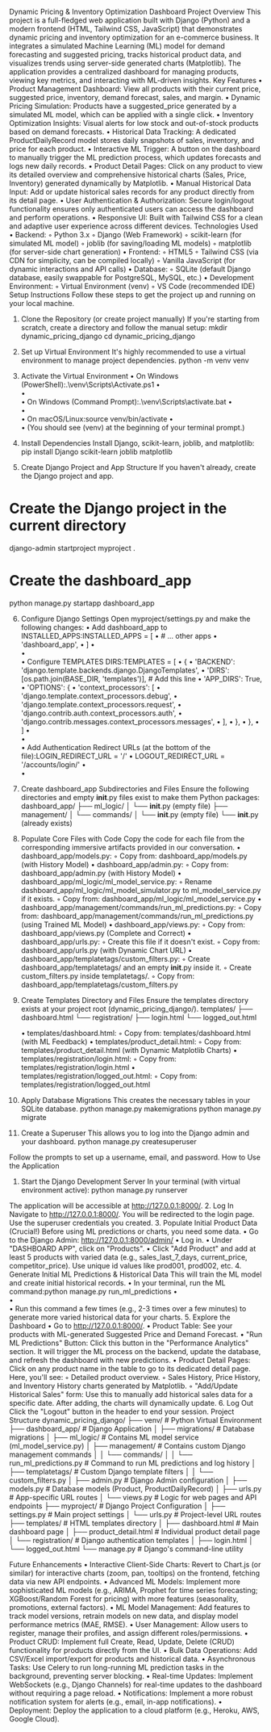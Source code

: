 Dynamic Pricing & Inventory Optimization Dashboard
Project Overview
This project is a full-fledged web application built with Django (Python) and a modern frontend (HTML, Tailwind CSS, JavaScript) that demonstrates dynamic pricing and inventory optimization for an e-commerce business. It integrates a simulated Machine Learning (ML) model for demand forecasting and suggested pricing, tracks historical product data, and visualizes trends using server-side generated charts (Matplotlib).
The application provides a centralized dashboard for managing products, viewing key metrics, and interacting with ML-driven insights.
Key Features
	•	Product Management Dashboard: View all products with their current price, suggested price, inventory, demand forecast, sales, and margin.
	•	Dynamic Pricing Simulation: Products have a suggested_price generated by a simulated ML model, which can be applied with a single click.
	•	Inventory Optimization Insights: Visual alerts for low stock and out-of-stock products based on demand forecasts.
	•	Historical Data Tracking: A dedicated ProductDailyRecord model stores daily snapshots of sales, inventory, and price for each product.
	•	Interactive ML Trigger: A button on the dashboard to manually trigger the ML prediction process, which updates forecasts and logs new daily records.
	•	Product Detail Pages: Click on any product to view its detailed overview and comprehensive historical charts (Sales, Price, Inventory) generated dynamically by Matplotlib.
	•	Manual Historical Data Input: Add or update historical sales records for any product directly from its detail page.
	•	User Authentication & Authorization: Secure login/logout functionality ensures only authenticated users can access the dashboard and perform operations.
	•	Responsive UI: Built with Tailwind CSS for a clean and adaptive user experience across different devices.
Technologies Used
	•	Backend:
	◦	Python 3.x
	◦	Django (Web Framework)
	◦	scikit-learn (for simulated ML model)
	◦	joblib (for saving/loading ML models)
	◦	matplotlib (for server-side chart generation)
	•	Frontend:
	◦	HTML5
	◦	Tailwind CSS (via CDN for simplicity, can be compiled locally)
	◦	Vanilla JavaScript (for dynamic interactions and API calls)
	•	Database:
	◦	SQLite (default Django database, easily swappable for PostgreSQL, MySQL, etc.)
	•	Development Environment:
	◦	Virtual Environment (venv)
	◦	VS Code (recommended IDE)
Setup Instructions
Follow these steps to get the project up and running on your local machine.
1. Clone the Repository (or create project manually)
If you're starting from scratch, create a directory and follow the manual setup:
mkdir dynamic_pricing_django
cd dynamic_pricing_django

2. Set up Virtual Environment
It's highly recommended to use a virtual environment to manage project dependencies.
python -m venv venv

3. Activate the Virtual Environment
	•	On Windows (PowerShell):.\venv\Scripts\Activate.ps1
	•	
	•	
	•	On Windows (Command Prompt):.\venv\Scripts\activate.bat
	•	
	•	
	•	On macOS/Linux:source venv/bin/activate
	•	
	•	(You should see (venv) at the beginning of your terminal prompt.)
4. Install Dependencies
Install Django, scikit-learn, joblib, and matplotlib:
pip install Django scikit-learn joblib matplotlib

5. Create Django Project and App Structure
If you haven't already, create the Django project and app.
# Create the Django project in the current directory
django-admin startproject myproject .

# Create the dashboard_app
python manage.py startapp dashboard_app

6. Configure Django Settings
Open myproject/settings.py and make the following changes:
	•	Add dashboard_app to INSTALLED_APPS:INSTALLED_APPS = [
	•	    # ... other apps
	•	    'dashboard_app',
	•	]
	•	
	•	
	•	Configure TEMPLATES DIRS:TEMPLATES = [
	•	    {
	•	        'BACKEND': 'django.template.backends.django.DjangoTemplates',
	•	        'DIRS': [os.path.join(BASE_DIR, 'templates')], # Add this line
	•	        'APP_DIRS': True,
	•	        'OPTIONS': {
	•	            'context_processors': [
	•	                'django.template.context_processors.debug',
	•	                'django.template.context_processors.request',
	•	                'django.contrib.auth.context_processors.auth',
	•	                'django.contrib.messages.context_processors.messages',
	•	            ],
	•	        },
	•	    },
	•	]
	•	
	•	
	•	Add Authentication Redirect URLs (at the bottom of the file):LOGIN_REDIRECT_URL = '/'
	•	LOGOUT_REDIRECT_URL = '/accounts/login/'
	•	
	•	
7. Create dashboard_app Subdirectories and Files
Ensure the following directories and empty __init__.py files exist to make them Python packages:
dashboard_app/
├── ml_logic/
│   └── __init__.py  (empty file)
├── management/
│   └── commands/
│       └── __init__.py (empty file)
└── __init__.py (already exists)

8. Populate Core Files with Code
Copy the code for each file from the corresponding immersive artifacts provided in our conversation.
	•	dashboard_app/models.py:
	◦	Copy from: dashboard_app/models.py (with History Model)
	•	dashboard_app/admin.py:
	◦	Copy from: dashboard_app/admin.py (with History Model)
	•	dashboard_app/ml_logic/ml_model_service.py:
	◦	Rename dashboard_app/ml_logic/ml_model_simulator.py to ml_model_service.py if it exists.
	◦	Copy from: dashboard_app/ml_logic/ml_model_service.py
	•	dashboard_app/management/commands/run_ml_predictions.py:
	◦	Copy from: dashboard_app/management/commands/run_ml_predictions.py (using Trained ML Model)
	•	dashboard_app/views.py:
	◦	Copy from: dashboard_app/views.py (Complete and Correct)
	•	dashboard_app/urls.py:
	◦	Create this file if it doesn't exist.
	◦	Copy from: dashboard_app/urls.py (with Dynamic Chart URL)
	•	dashboard_app/templatetags/custom_filters.py:
	◦	Create dashboard_app/templatetags/ and an empty __init__.py inside it.
	◦	Create custom_filters.py inside templatetags/.
	◦	Copy from: dashboard_app/templatetags/custom_filters.py
9. Create Templates Directory and Files
Ensure the templates directory exists at your project root (dynamic_pricing_django/).
templates/
├── dashboard.html
└── registration/
    ├── login.html
    └── logged_out.html

	•	templates/dashboard.html:
	◦	Copy from: templates/dashboard.html (with ML Feedback)
	•	templates/product_detail.html:
	◦	Copy from: templates/product_detail.html (with Dynamic Matplotlib Charts)
	•	templates/registration/login.html:
	◦	Copy from: templates/registration/login.html
	•	templates/registration/logged_out.html:
	◦	Copy from: templates/registration/logged_out.html
10. Apply Database Migrations
This creates the necessary tables in your SQLite database.
python manage.py makemigrations
python manage.py migrate

11. Create a Superuser
This allows you to log into the Django admin and your dashboard.
python manage.py createsuperuser

Follow the prompts to set up a username, email, and password.
How to Use the Application
1. Start the Django Development Server
In your terminal (with virtual environment active):
python manage.py runserver

The application will be accessible at http://127.0.0.1:8000/.
2. Log In
Navigate to http://127.0.0.1:8000/. You will be redirected to the login page. Use the superuser credentials you created.
3. Populate Initial Product Data (Crucial!)
Before using ML predictions or charts, you need some data.
	•	Go to the Django Admin: http://127.0.0.1:8000/admin/
	•	Log in.
	•	Under "DASHBOARD APP", click on "Products".
	•	Click "Add Product" and add at least 5 products with varied data (e.g., sales_last_7_days, current_price, competitor_price). Use unique id values like prod001, prod002, etc.
4. Generate Initial ML Predictions & Historical Data
This will train the ML model and create initial historical records.
	•	In your terminal, run the ML command:python manage.py run_ml_predictions
	•	
	•	
	•	Run this command a few times (e.g., 2-3 times over a few minutes) to generate more varied historical data for your charts.
5. Explore the Dashboard
	•	Go to http://127.0.0.1:8000/.
	•	Product Table: See your products with ML-generated Suggested Price and Demand Forecast.
	•	"Run ML Predictions" Button: Click this button in the "Performance Analytics" section. It will trigger the ML process on the backend, update the database, and refresh the dashboard with new predictions.
	•	Product Detail Pages: Click on any product name in the table to go to its dedicated detail page. Here, you'll see:
	◦	Detailed product overview.
	◦	Sales History, Price History, and Inventory History charts generated by Matplotlib.
	◦	"Add/Update Historical Sales" form: Use this to manually add historical sales data for a specific date. After adding, the charts will dynamically update.
6. Log Out
Click the "Logout" button in the header to end your session.
Project Structure
dynamic_pricing_django/
├── venv/                       # Python Virtual Environment
├── dashboard_app/              # Django Application
│   ├── migrations/             # Database migrations
│   ├── ml_logic/               # Contains ML model service (ml_model_service.py)
│   ├── management/             # Contains custom Django management commands
│   │   └── commands/
│   │       └── run_ml_predictions.py # Command to run ML predictions and log history
│   ├── templatetags/           # Custom Django template filters
│   │   └── custom_filters.py
│   ├── admin.py                # Django Admin configuration
│   ├── models.py               # Database models (Product, ProductDailyRecord)
│   ├── urls.py                 # App-specific URL routes
│   └── views.py                # Logic for web pages and API endpoints
├── myproject/                  # Django Project Configuration
│   ├── settings.py             # Main project settings
│   └── urls.py                 # Project-level URL routes
├── templates/                  # HTML templates directory
│   ├── dashboard.html          # Main dashboard page
│   ├── product_detail.html     # Individual product detail page
│   └── registration/           # Django authentication templates
│       ├── login.html
│       └── logged_out.html
└── manage.py                   # Django's command-line utility

Future Enhancements
	•	Interactive Client-Side Charts: Revert to Chart.js (or similar) for interactive charts (zoom, pan, tooltips) on the frontend, fetching data via new API endpoints.
	•	Advanced ML Models: Implement more sophisticated ML models (e.g., ARIMA, Prophet for time series forecasting; XGBoost/Random Forest for pricing) with more features (seasonality, promotions, external factors).
	•	ML Model Management: Add features to track model versions, retrain models on new data, and display model performance metrics (MAE, RMSE).
	•	User Management: Allow users to register, manage their profiles, and assign different roles/permissions.
	•	Product CRUD: Implement full Create, Read, Update, Delete (CRUD) functionality for products directly from the UI.
	•	Bulk Data Operations: Add CSV/Excel import/export for products and historical data.
	•	Asynchronous Tasks: Use Celery to run long-running ML prediction tasks in the background, preventing server blocking.
	•	Real-time Updates: Implement WebSockets (e.g., Django Channels) for real-time updates to the dashboard without requiring a page reload.
	•	Notifications: Implement a more robust notification system for alerts (e.g., email, in-app notifications).
	•	Deployment: Deploy the application to a cloud platform (e.g., Heroku, AWS, Google Cloud).
